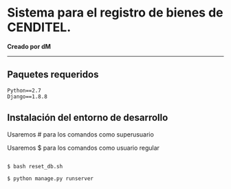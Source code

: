 <h1>Sistema para el registro de bienes de CENDITEL.</h1>

<b>Creado por dM</b>

<hr />

## Paquetes requeridos
```
Python==2.7
Django==1.8.8
```

## Instalación del entorno de desarrollo

Usaremos # para los comandos como superusuario

Usaremos $ para los comandos como usuario regular

```python

$ bash reset_db.sh

$ python manage.py runserver
```
